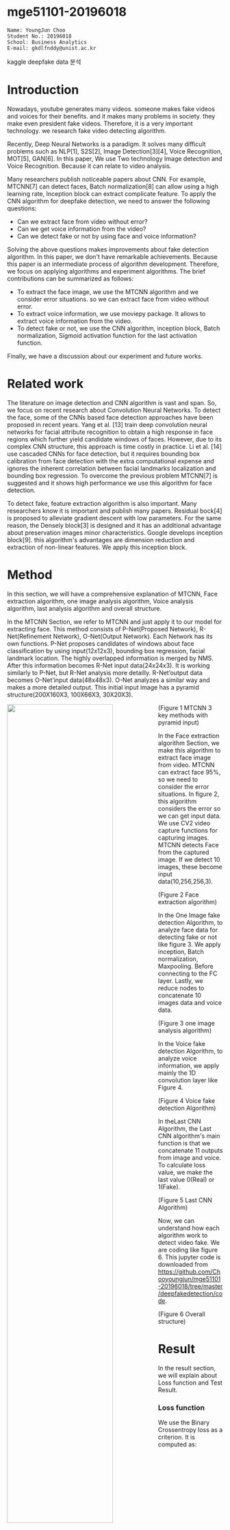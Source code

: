 # mge51101-20196018

```
Name: YoungJun Choo  
Student No.: 20196018  
School: Business Analytics  
E-mail: gkdlfnddy@unist.ac.kr  

```

kaggle deepfake data 분석

# Introduction
Nowadays, youtube generates many videos. someone makes fake videos and voices for their benefits. and it makes many problems in society. they make even president fake videos. Therefore, it is a very important technology. we research fake video detecting algorithm.

Recently, Deep Neural Networks is a paradigm. It solves many difficult problems such as NLP[1], S2S[2], Image Detection[3][4], Voice Recognition, MOT[5], GAN[6]. In this paper, We use Two technology Image detection and Voice Recognition. Because it can relate to video analysis.

Many researchers publish noticeable papers about CNN. For example, MTCNN[7] can detect faces, Batch normalization[8] can allow using a high learning rate, Inception block can extract complicate feature. To apply the CNN algorithm for deepfake detection, we need to answer the following questions:

- Can we extract face from video without error?
- Can we get voice information from the video?
- Can we detect fake or not by using face and voice information?

Solving the above questions makes improvements about fake detection algorithm. In this paper, we don't have remarkable achievements. Because this paper is an intermediate process of algorithm development. Therefore, we focus on applying algorithms and experiment algorithms. The brief contributions can be summarized as follows:

- To extract the face image, we use the MTCNN algorithm and we consider error situations. so we can extract face from video without error.
- To extract voice information, we use moviepy package. It allows to extract voice information from the video.
- To detect fake or not, we use the CNN algorithm, inception block, Batch normalization, Sigmoid activation function for the last activation function.

Finally, we have a discussion about our experiment and future works.

# Related work

The literature on image detection and CNN algorithm is vast and span. So, we focus on recent research about Convolution Neural Networks. To detect the face,  some of the CNNs based face detection approaches have been proposed in recent years. Yang et al. [13] train deep convolution neural networks for facial attribute recognition to obtain a high response in face regions which further yield candidate windows of faces. However, due to its complex CNN structure, this approach is time costly in practice. Li et al. [14] use cascaded CNNs for face detection, but it requires bounding box calibration from face detection with the extra computational expense and ignores the inherent correlation between facial landmarks localization and bounding box regression. To overcome the previous problem MTCNN[7] is suggested and it shows high performance we use this algorithm for face detection.

To detect fake, feature extraction algorithm is also important. Many researchers know it is important and publish many papers. Residual bock[4] is proposed to alleviate gradient descent with low parameters. For the same reason, the Densely block[3] is designed and it has an additional advantage about preservation images minor characteristics. Google develops inception block[9]. this algorithm's advantages are dimension reduction and extraction of non-linear features. We apply this inception block. 

# Method

 In this section, we will have a comprehensive explanation of MTCNN, Face extraction algorithm, one image analysis algorithm, Voice analysis algorithm, last analysis algorithm and overall structure.

In the MTCNN Section, we refer to MTCNN and just apply it to our model for extracting face. This method consists of P-Net(Proposed Network), R-Net(Refinement Network), O-Net(Output Network). Each Network has its own functions. P-Net proposes candidates of windows about face classification by using input(12x12x3), bounding box regression, facial landmark location. The highly overlapped information is merged by NMS. After this information becomes R-Net input data(24x24x3). It is working similarly to P-Net, but R-Net analysis more detailly. R-Net’output data becomes O-Net’input data(48x48x3). O-Net analyzes a similar way and makes a more detailed output. This initial input image has a pyramid structure(200X160X3, 100X66X3, 30X20X3).

<img src="./image/extractingmethod.png" width="70%" height="70%" style="float:left">

(Figure 1 MTCNN 3 key methods with pyramid input)

In the Face extraction algorithm Section, we make this algorithm to extract face image from video. MTCNN can extract face 95%, so we need to consider the error situations. In figure 2, this algorithm considers the error so we can get input data. We use CV2 video capture functions for capturing images. MTCNN detects Face from the captured image. If we detect 10 images, these become input data(10,256,256,3).

<img src="./image/Faceextractiondetail.png" width="50%" height="50%" style="float:left">

(Figure 2 Face extraction algorithm)

In the One Image fake detection Algorithm, to analyze face data for detecting fake or not like figure 3. We apply inception, Batch normalization, Maxpooling. Before connecting to the FC layer. Lastly, we reduce nodes to concatenate 10 images data and voice data.

<img src="./image/oneimageAlgorithm.png" width="50%" height="50%" style="float:left">

(Figure 3 one image analysis algorithm)

In the Voice fake detection Algorithm, to analyze voice information, we apply mainly the 1D convolution layer like Figure 4. 

<img src="./image/VoiceCNNalgorithm.png" width="50%" height="50%" style="float:left">

(Figure 4 Voice fake detection Algorithm)

In theLast CNN Algorithm, the Last CNN algorithm's main function is that we concatenate 11 outputs from image and voice. To calculate loss value, we make the last value 0(Real) or 1(Fake).

<img src="./image/lastCNNalgorithm.png" width="50%" height="50%" style="float:left">

(Figure 5 Last CNN Algorithm)

Now, we can understand how each algorithm work to detect video fake. We are coding like figure 6. This jupyter code is downloaded from https://github.com/Chooyoungjun/mge51101-20196018/tree/master/deepfakedetection/code.

<img src="./image/Video분석전체구조.png" width="80%" height="80%" style="float:left">

(Figure 6 Overall structure)

# Result
In the result section, we will explain about Loss function and Test Result. 
### Loss function
We use the Binary Crossentropy loss as a criterion. It is computed as:

![equation](https://latex.codecogs.com/gif.latex?-%5Cfrac%7B1%7D%7BN%7D%5Csum_%7Bi%3D1%7D%5EN%20%5By_i%20%5Clog%28%5Chat%7By%7D_i%29&plus;%281-y_i%29%20%5Clog%281-%5Chat%7By%7D_i%29%5D)

This loss function can calculate large value when the prediction is wrong. For example, the ground truth is 0 and the prediction value is 0.9. The loss is 1. If the prediction value is 0.99, the loss is 2. If the prediction value is 0.1, the loss is 0.0457. Likewise, this loss function can calculate the exact loss value for training. That is why we choose this loss function.
### Test Result
In this project, the loss function is criterion and metrics. This information can check the [Kaggle evaluation]( https://www.kaggle.com/c/deepfake-detection-challenge/overview/evaluation, "kaggle link"). 
In my cases, the loss value is 0.6974. it isn’t a good performance. We will discuss results and future works in the conclusion section.

# Conclusion

Our final result 0.6974 is lower than 0.19207. Because our results are too low, we analyze the cause. We find two reasons. The first reason is that we use Batch Normalization. The second reason is that we need to apply a reasonable algorithm to detect fake videos. Batch Normalization properly works in enough batch size, but we use too big size image and deep algorithm to use large batch size. We just apply the inception block. It isn’t enough to detect fake videos.
Our future research is that we will apply proper normalization and more advanced algorithms. Batch Normalization is replaced by Group Normalization[10]. Group Normalization doesn’t relate to Batch size. We can predict that Group normalization allows us to use a large learning rate and alleviate gradient vanishing. We will try to apply attention[11], residual mechanism, gating mechanism[12], densely block, and lastly my research algorithm. We refer BAM to apply attention. Attention can highlight important positions to detect fake. 2D convolution gating block function is the same as Attention. My algorithm is writing now in this year. I will publish this algorithm. My algorithm is for 1D convolution. So I have the plan to make my algorithm to 2D convolution. After all tests, we will ensemble all algorithms.

Below Example snapshot is my papers part of time series attention function like this example I will apply algorithm to detect fake.
<img src="./image/mypaperAttentionpart.png" width="70%" height="70%" style="float:left">
<img src="./image/mypaperAttentionpart2.png" width="70%" height="70%" style="float:left">

# Reference
[1]	W. Yin, K. Kann, M. Yu, and H. Schütze, “Comparative Study of CNN and RNN for Natural Language Processing,” Feb. 2017, Accessed: May 25, 2020. [Online]. Available: http://arxiv.org/abs/1702.01923.

[2]	I. Sutskever Google, O. Vinyals Google, and Q. V Le Google, “Sequence to Sequence Learning with Neural Networks.” Accessed: May 25, 2020. [Online]. Available: http://papers.nips.cc/paper/5346-sequence-to-sequence-learning-with-neural-.

[3]	G. Huang, Z. Liu, L. Van Der Maaten, and K. Q. Weinberger, “Densely Connected Convolutional Networks,” 2017. Accessed: Apr. 01, 2020. [Online]. Available: https://github.com/liuzhuang13/DenseNet.

[4]	K. He, X. Zhang, S. Ren, and J. Sun, “Deep Residual Learning for Image Recognition,” 2016. Accessed: Apr. 01, 2020. [Online]. Available: http://image-net.org/challenges/LSVRC/2015/.

[5]	Y. Xu, A. Osep, Y. Ban, R. Horaud, L. Leal-Taixe, and X. Alameda-Pineda, “How To Train Your Deep Multi-Object Tracker,” Jun. 2019, Accessed: Jun. 07, 2020. [Online]. Available: http://arxiv.org/abs/1906.06618.

[6]	C. Ledig et al., “Photo-Realistic Single Image Super-Resolution Using a Generative Adversarial Network,” 2017.

[7]	K. Zhang, Z. Zhang, Z. Li, and Y. Qiao, “Joint Face Detection and Alignment using Multi-task Cascaded Convolutional Networks,” IEEE Signal Process. Lett., vol. 23, no. 10, pp. 1499–1503, Apr. 2016, doi: 10.1109/LSP.2016.2603342.

[8]	S. Ioffe and C. Szegedy, “Batch normalization: Accelerating deep network training by reducing internal covariate shift,” in 32nd International Conference on Machine Learning, ICML 2015, 2015, vol. 1, pp. 448–456.

[9]	C. Szegedy, S. Ioffe, V. Vanhoucke, A. A.-T. A. conference on, and  undefined 2017, “Inception-v4, inception-resnet and the impact of residual connections on learning,” aaai.org, Accessed: Jun. 07, 2020. [Online]. Available: https://www.aaai.org/ocs/index.php/AAAI/AAAI17/paper/viewPaper/14806.

[10]	Y. Wu and K. He, “Group Normalization,” 2018.

[11]	J. Park, S. Woo, J.-Y. Lee, and I. S. Kweon, “BAM: Bottleneck Attention Module,” Br. Mach. Vis. Conf. 2018, BMVC 2018, Jul. 2018, Accessed: May 25, 2020. [Online]. Available: http://arxiv.org/abs/1807.06514.

[12]	J. Gehring, M. Auli, D. Grangier, D. Yarats, and Y. N. Dauphin, “Convolutional Sequence to Sequence Learning,” 2017. Accessed: Apr. 01, 2020. [Online]. Available: https://dl.acm.org/citation.cfm?id=3305510.

[13] S. Yang, P. Luo, C. C. Loy, and X. Tang, “From facial parts responses to
face detection: A deep learning approach,” in IEEE International Conference on Computer Vision, 2015, pp. 3676-3684.

[14] H. Li, Z. Lin, X. Shen, J. Brandt, and G. Hua, “A convolutional neural
network cascade for face detection,” in IEEE Conference on Computer
Vision and Pattern Recognition, 2015, pp. 5325-5334.

